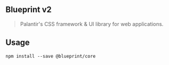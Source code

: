 Blueprint v2
------------

> Palantir's CSS framework & UI library for web applications.

## Usage

```
npm install --save @blueprint/core
```
